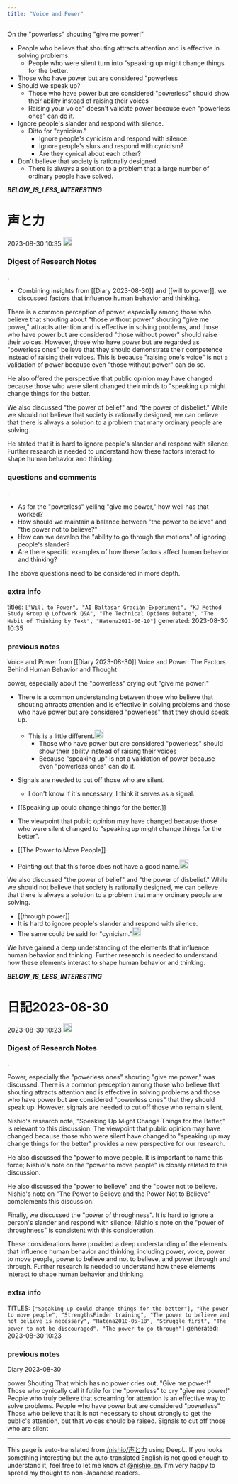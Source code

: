 ```yaml
---
title: "Voice and Power"
---
```


On the "powerless" shouting "give me power!"
- People who believe that shouting attracts attention and is effective in solving problems.
    - People who were silent turn into "speaking up might change things for the better.
- Those who have power but are considered "powerless
- Should we speak up?
    - Those who have power but are considered "powerless" should show their ability instead of raising their voices
    - Raising your voice" doesn't validate power because even "powerless ones" can do it.
- Ignore people's slander and respond with silence.
    - Ditto for "cynicism."
        - Ignore people's cynicism and respond with silence.
        - Ignore people's slurs and respond with cynicism?
        - Are they cynical about each other?
- Don't believe that society is rationally designed.
    - There is always a solution to a problem that a large number of ordinary people have solved.



___BELOW_IS_LESS_INTERESTING___
# 声と力
 2023-08-30 10:35 <img src='https://scrapbox.io/api/pages/nishio-en/omni/icon' alt='omni.icon' height="19.5"/>
### Digest of Research Notes
.

- Combining insights from [[Diary 2023-08-30]] and [[will to power]], we discussed factors that influence human behavior and thinking.

There is a common perception of power, especially among those who believe that shouting about "those without power" shouting "give me power," attracts attention and is effective in solving problems, and those who have power but are considered "those without power" should raise their voices. However, those who have power but are regarded as "powerless ones" believe that they should demonstrate their competence instead of raising their voices. This is because "raising one's voice" is not a validation of power because even "those without power" can do so.

He also offered the perspective that public opinion may have changed because those who were silent changed their minds to "speaking up might change things for the better.

We also discussed "the power of belief" and "the power of disbelief." While we should not believe that society is rationally designed, we can believe that there is always a solution to a problem that many ordinary people are solving.

He stated that it is hard to ignore people's slander and respond with silence. Further research is needed to understand how these factors interact to shape human behavior and thinking.

### questions and comments
.

- As for the "powerless" yelling "give me power," how well has that worked?
- How should we maintain a balance between "the power to believe" and "the power not to believe?"
- How can we develop the "ability to go through the motions" of ignoring people's slander?
- Are there specific examples of how these factors affect human behavior and thinking?

The above questions need to be considered in more depth.

### extra info
titles: `["Will to Power", "AI Baltasar Gracián Experiment", "KJ Method Study Group @ Loftwork Q&A", "The Technical Options Debate", "The Habit of Thinking by Text", "Hatena2011-06-10"]`
generated: 2023-08-30 10:35
### previous notes
Voice and Power
from  [[Diary 2023-08-30]]
Voice and Power: The Factors Behind Human Behavior and Thought

power, especially about the "powerless" crying out "give me power!"
- There is a common understanding between those who believe that shouting attracts attention and is effective in solving problems and those who have power but are considered "powerless" that they should speak up.
    - This is a little different.<img src='https://scrapbox.io/api/pages/nishio-en/nishio/icon' alt='nishio.icon' height="19.5"/>
        - Those who have power but are considered "powerless" should show their ability instead of raising their voices
        - Because "speaking up" is not a validation of power because even "powerless ones" can do it.
- Signals are needed to cut off those who are silent.
    - I don't know if it's necessary, I think it serves as a signal.

- [[Speaking up could change things for the better.]]
- The viewpoint that public opinion may have changed because those who were silent changed to "speaking up might change things for the better".

- [[The Power to Move People]]
- Pointing out that this force does not have a good name.<img src='https://scrapbox.io/api/pages/nishio-en/nishio/icon' alt='nishio.icon' height="19.5"/>

We also discussed "the power of belief" and "the power of disbelief." While we should not believe that society is rationally designed, we can believe that there is always a solution to a problem that many ordinary people are solving.

- [[through power]]
- It is hard to ignore people's slander and respond with silence.
- The same could be said for "cynicism."<img src='https://scrapbox.io/api/pages/nishio-en/nishio/icon' alt='nishio.icon' height="19.5"/>

We have gained a deep understanding of the elements that influence human behavior and thinking. Further research is needed to understand how these elements interact to shape human behavior and thinking.





___BELOW_IS_LESS_INTERESTING___
# 日記2023-08-30
 2023-08-30 10:23 <img src='https://scrapbox.io/api/pages/nishio-en/omni/icon' alt='omni.icon' height="19.5"/>
### Digest of Research Notes
.

Power, especially the "powerless ones" shouting "give me power," was discussed. There is a common perception among those who believe that shouting attracts attention and is effective in solving problems and those who have power but are considered "powerless ones" that they should speak up. However, signals are needed to cut off those who remain silent.

Nishio's research note, "Speaking Up Might Change Things for the Better," is relevant to this discussion. The viewpoint that public opinion may have changed because those who were silent have changed to "speaking up may change things for the better" provides a new perspective for our research.

He also discussed the "power to move people. It is important to name this force; Nishio's note on the "power to move people" is closely related to this discussion.

He also discussed the "power to believe" and the "power not to believe. Nishio's note on "The Power to Believe and the Power Not to Believe" complements this discussion.

Finally, we discussed the "power of throughness". It is hard to ignore a person's slander and respond with silence; Nishio's note on the "power of throughness" is consistent with this consideration.

These considerations have provided a deep understanding of the elements that influence human behavior and thinking, including power, voice, power to move people, power to believe and not to believe, and power through and through. Further research is needed to understand how these elements interact to shape human behavior and thinking.

### extra info
TITLES: `["Speaking up could change things for the better"], "The power to move people", "StrengthsFinder training", "The power to believe and not believe is necessary", "Hatena2010-05-18", "Struggle first", "The power to not be discouraged", "The power to go through"]`
generated: 2023-08-30 10:23
### previous notes
Diary 2023-08-30

power
Shouting
That which has no power cries out, "Give me power!"
Those who cynically call it futile for the "powerless" to cry "give me power!"
People who truly believe that screaming for attention is an effective way to solve problems.
People who have power but are considered "powerless"
Those who believe that it is not necessary to shout strongly to get the public's attention, but that voices should be raised.
Signals to cut off those who are silent


---
This page is auto-translated from [/nishio/声と力](https://scrapbox.io/nishio/声と力) using DeepL. If you looks something interesting but the auto-translated English is not good enough to understand it, feel free to let me know at [@nishio_en](https://twitter.com/nishio_en). I'm very happy to spread my thought to non-Japanese readers.